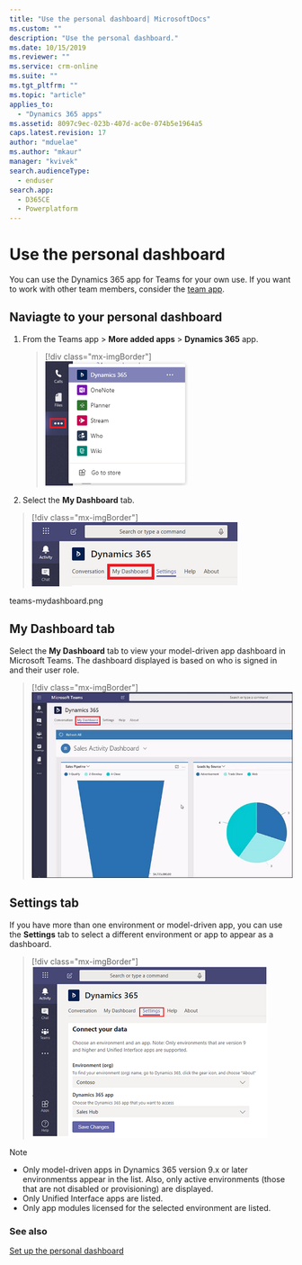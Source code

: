 ```yaml
---
title: "Use the personal dashboard| MicrosoftDocs"
ms.custom: ""
description: "Use the personal dashboard."
ms.date: 10/15/2019
ms.reviewer: ""
ms.service: crm-online
ms.suite: ""
ms.tgt_pltfrm: ""
ms.topic: "article"
applies_to: 
  - "Dynamics 365 apps"
ms.assetid: 8097c9ec-023b-407d-ac0e-074b5e1964a5
caps.latest.revision: 17
author: "mduelae"
ms.author: "mkaur"
manager: "kvivek"
search.audienceType: 
  - enduser
search.app: 
  - D365CE
  - Powerplatform
---
```

# Use the personal dashboard 


You can use the Dynamics 365 app for Teams for your own use. If you want to work with other team members, consider the [team app](teams-collaboration.md).

## Naviagte to your personal dashboard

1. From the Teams app > **More added apps** > **Dynamics 365** app.

   > [!div class="mx-imgBorder"] 
   > ![Open the Dynamics 365 app](media/teams-pick-app.png "Open the Dynamics 365 appsapp")

2. Select the **My Dashboard** tab.

 > [!div class="mx-imgBorder"] 
 > ![Open the Dynamics 365 app Dashboard](media/teams-mydashboard.png "Open the Dynamics 365 apps dashboard")

teams-mydashboard.png

## My Dashboard tab

Select the **My Dashboard** tab to view your model-driven app dashboard in Microsoft Teams. The dashboard displayed is based on who is signed in and their user role.

> [!div class="mx-imgBorder"]
![Dynamics 365 apps dashboard](media/teams-bot-dashboard.png "Dynamics 365 apps dashboard")

## Settings tab

If you have more than one environment or model-driven app, you can use the **Settings** tab to select a different environment or app to appear as a dashboard.

> [!div class="mx-imgBorder"]
![Dashboard settings](media/teams-settings-page.png "Dashboard settings")

> [!NOTE]
> - Only model-driven apps in Dynamics 365 version 9.x or later environmentss appear in the list. Also, only active environments (those that are not disabled or provisioning) are displayed. 
> - Only Unified Interface apps are listed.
> - Only app modules licensed for the selected environment are listed. 

### See also  
 [Set up the personal dashboard](teams-install-app.md#set-up-the-personal-dashboard)

